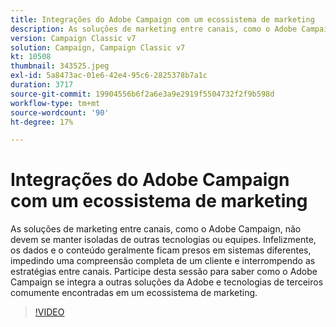 ```yaml
---
title: Integrações do Adobe Campaign com um ecossistema de marketing
description: As soluções de marketing entre canais, como o Adobe Campaign, não devem se manter isoladas de outras tecnologias ou equipes.
version: Campaign Classic v7
solution: Campaign, Campaign Classic v7
kt: 10508
thumbnail: 343525.jpeg
exl-id: 5a8473ac-01e6-42e4-95c6-2825378b7a1c
duration: 3717
source-git-commit: 19904556b6f2a6e3a9e2919f5504732f2f9b598d
workflow-type: tm+mt
source-wordcount: '90'
ht-degree: 17%

---
```


# Integrações do Adobe Campaign com um ecossistema de marketing

As soluções de marketing entre canais, como o Adobe Campaign, não devem se manter isoladas de outras tecnologias ou equipes. Infelizmente, os dados e o conteúdo geralmente ficam presos em sistemas diferentes, impedindo uma compreensão completa de um cliente e interrompendo as estratégias entre canais. Participe desta sessão para saber como o Adobe Campaign se integra a outras soluções da Adobe e tecnologias de terceiros comumente encontradas em um ecossistema de marketing.

>[!VIDEO](https://video.tv.adobe.com/v/343525/?quality=12&learn=on)
